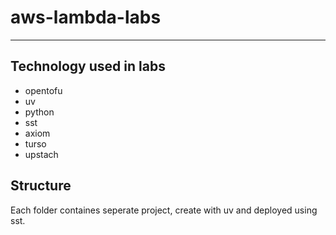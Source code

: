 # aws-lambda-labs

---

## Technology used in labs

- opentofu
- uv
- python
- sst
- axiom
- turso
- upstach

## Structure

Each folder containes seperate project, create with uv and deployed using sst.

